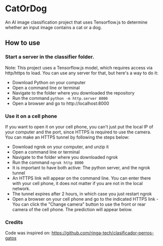 # CatOrDog
An AI image classification project that uses Tensorflow.js to determine whether an input image contains a cat or a dog.

## How to use

### Start a server in the classifier folder.

Note: This project uses a Tensorflow.js model, which requires access via http/https to load.
You can use any server for that, but here's a way to do it:

- Download Python on your computer
- Open a command line or terminal
- Navigate to the folder where you downloaded the repository
- Run the command `python -m http.server 8000`
- Open a browser and go to http://localhost:8000

### Use it on a cell phone
If you want to open it on your cell phone, you can't just put the local IP of your computer and the port, since HTTPS is required to use the camera. You can make an HTTPS tunnel by following the steps below:
- Download ngrok on your computer, and unzip it
- Open a command line or terminal
- Navigate to the folder where you downloaded ngrok
- Run the command `ngrok http 8000`
- It is important to have both active: The python server, and the ngrok tunnel
- An HTTPS link will appear on the command line. You can enter there with your cell phone, it does not matter if you are not in the local network.
- The tunnel expires after 2 hours, in which case you just restart ngrok
- Open a browser on your cell phone and go to the indicated HTTPS link
-You can click the "Change camera" button to use the front or rear camera of the cell phone. The prediction will appear below. 


### Credits 
Code was inspired on: https://github.com/ringa-tech/clasificador-perros-gatos